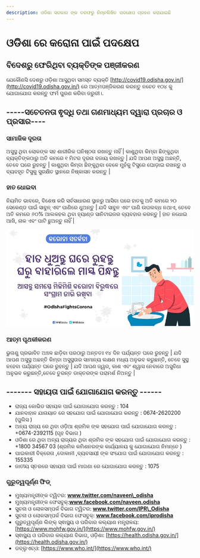 ```yaml
---
description: ଓଡିଶା ସରକାର ଙ୍କ ତରଫରୁ ନିମ୍ନଲିଖିତ ପଦକ୍ଷେପ ଗ୍ରହଣ କରାଯାଇଛି
---
```


# ଓଡିଶା ରେ କରୋନା ପାଇଁ ପଦକ୍ଷେପ

## ବିଦେଶରୁ ଫେରିଥିବା ବ୍ୟକ୍ତିଙ୍କ ପଞ୍ଜୀକରଣ

ଯେକୌଣସି ଦେଶରୁ ଓଡ଼ିଶା ଆସୁଥିବା ସମସ୍ତ ବ୍ୟକ୍ତି [http://covid19.odisha.gov.in/](http://covid19.odisha.gov.in/) ରେ ଆତ୍ମପଞ୍ଜିକରଣ କରନ୍ତୁ ନଚେତ ୧୦୪ କୁ ଯୋଗାଯୋଗ କରନ୍ତୁ ଫର୍ମ ପୁରଣ କରିବା ଜରୁରୀ।.

## -----ସଚେତନତା ଵୃଦ୍ଧି ତଥା ଗଣମାଧ୍ୟମ ଦ୍ୱାରା ପ୍ରଚାର ଓ ପ୍ରସାର----

### ସାମାଜିକ ଦୂରତା

ଅସୁସ୍ଥ ଥିବା ଲୋକଙ୍କ ସହ ଶାରୀରିକ ଘନିଷ୍ଠତା ରଖନ୍ତୁ ନାହିଁ \| କାଶୁଥିବା କିମ୍ବା ଛିଙ୍କୁଥିବା ବ୍ୟକ୍ତିଙ୍କଠାରୁ ଅତି କମରେ ୧ ମିଟର ଦୂରତା ବଜାୟ ରଖନ୍ତୁ \| ଯଦି ଆପଣ ଅସୁସ୍ଥ ଅଛନ୍ତି, ତେବେ ଘରେ ରୁହନ୍ତୁ \| କାଶୁଥିବା କିମ୍ବା ଛିଙ୍କୁଥିବା ବେଳେ ମୁହଁକୁ ଟିସୁରେ ଘୋଡ଼ାଇ ରଖନ୍ତୁ ଓ ବ୍ୟବହୃତ ଟିସୁକୁ ସୁରକ୍ଷିତ ସ୍ଥାନରେ ନିଷ୍କାସନ କରନ୍ତୁ \|

### ହାତ ଧୋଇବା

ନିୟମିତ ଭାବରେ, ବିଶେଷ କରି ସର୍ବସାଧାରଣ ସ୍ଥାନରୁ ଆସିବା ପରେ ହାତକୁ ଅତି କମରେ ୨୦ ସେକେଣ୍ଡ ପାଇଁ ସାବୁନ୍ ଏବଂ ପାଣିରେ ଧୁଅନ୍ତୁ \| ଯଦି ସାବୁନ ଏବଂ ପାଣି ଉପଲବ୍ଧ ନଥାଏ, ତେବେ ଅତି କମରେ ୬୦% ଆଲକହଲ ଥିବା ହ୍ୟାଣ୍ଡ ସାନିଟାଇଜର ବ୍ୟବହାର କରନ୍ତୁ \| ହାତ ନଧୋଇ ଆଖି, ନାକ ଏବଂ ପାଟି ଛୁଅନ୍ତୁ ନାହିଁ \|

![](../.gitbook/assets/screenshot_2020-04-09-14-27-51-902_com.android.chrome.jpg)

### **ଆତ୍ମ ପୃଥକୀକରଣ**

ଭୁତାଣୁ ପ୍ରଭାବିତ ଅଞ୍ଚଳ ଛାଡ଼ିବା ପରଠାରୁ ଅନ୍ତତଃ ୧୪ ଦିନ ପର୍ଯ୍ୟନ୍ତ ଘରେ ରୁହନ୍ତୁ \| ଯଦି ଆପଣ ଅସୁସ୍ଥ ଅଛନ୍ତି କିମ୍ବା ଅସୁସ୍ଥତାର ସାମାନ୍ୟ ଲକ୍ଷଣ ମଧ୍ୟ ଅନୁଭବ କରୁଛନ୍ତି, ତେବେ ସୁସ୍ଥ ନହେବା ପର୍ଯ୍ୟନ୍ତ ଘରେ ରୁହନ୍ତୁ \| ଯଦି ଆପଣ ଜ୍ୱର, କାଶ ଏବଂ ଶ୍ୱାସ ନେବାରେ ଅସୁବିଧା ଅନୁଭବ କରୁଛନ୍ତି,ତେବେ ତୁରନ୍ତ ଡାକ୍ତରଙ୍କ ପରାମର୍ଶ ନିଅନ୍ତୁ \|

## ------- ସହାୟତା ପାଇଁ ଯୋଗାଯୋଗ କରନ୍ତୁ ------

* ରାଜ୍ୟ କୋଭିଡ ସହାୟକ ପାଇଁ ଯୋଗାଯୋଗ କରନ୍ତୁ : 104
* ଯାନବାହାନ ଯାତାୟାତ ରେ ସହଯୋଗ ପାଇଁ ଯୋଗାଯୋଗ କରନ୍ତୁ : 0674-2620200 \(ପୁଲିସ \)
* ଅନ୍ୟ ରାଜ୍ୟ ରେ ଥିବା ଓଡ଼ିଆ ଶ୍ରମିକ ଙ୍କ ସହଯୋଗ ପାଇଁ ଯୋଗାଯୋଗ କରନ୍ତୁ : +0674-2392115 \(ଗୃହ ବିଭାଗ \)
* ଓଡିଶା ରେ ଥିବା ଅନ୍ୟ ରାଜ୍ୟର ଥିବା ଶ୍ରମିକ ଙ୍କ ସହଯୋଗ ପାଇଁ ଯୋଗାଯୋଗ କରନ୍ତୁ : +1800 34567 03 \(ଶ୍ରମିକ କମିଶନରଙ୍କ କାର୍ଯ୍ୟାଳୟ କୁ ଯୋଗାଯୋଗ ନିମନ୍ତେ \)
* ପାଇକାରୀ ବିକ୍ରେତା ,ଦୋକାନୀ ,ବ୍ୟବସାୟୀ ଙ୍କ ସଂଯୋଗ ପାଇଁ ଯୋଗାଯୋଗ କରନ୍ତୁ : 155335
* ଜାତୀୟ ସ୍ତରରେ ସହାୟତା ପାଇଁ ମାଗଣା ରେ ଯୋଗାଯୋଗ କରନ୍ତୁ : 1075

### ଗୁରୁତ୍ୱପୂର୍ଣ୍ଣ ଫିଡ୍

* ମୁଖ୍ୟମନ୍ତ୍ରୀଙ୍କ ଟ୍ୱିଟର: **www.twitter.com/naveen\_odisha**
*  ମୁଖ୍ୟମନ୍ତ୍ରୀଙ୍କ ଫେସବୁକ୍:**www.facebook.com/naveen.odisha** 
* ସୁଚନା ଓ ଲୋକସମ୍ପର୍କ ବିଭାଗ ଟ୍ୱିଟର: **www.twitter.com/IPR\_Odisha** 
* ସୁଚନା ଓ ଲୋକସମ୍ପର୍କ ବିଭାଗ ଫେସବୁକ୍: **www.facebook.com/iprodisha** 
* ଗୁରୁତ୍ୱପୂର୍ଣ୍ଣ ଲିଙ୍କ୍ ସ୍ଵାସ୍ଥ୍ୟ ଓ ପରିବାର କଲ୍ୟାଣ ମନ୍ତ୍ରାଳୟ: [https://www.mohfw.gov.in/](https://www.mohfw.gov.in/) 
* ସ୍ଵାସ୍ଥ୍ୟ ଓ ପରିବାର କଲ୍ୟାଣ ବିଭାଗ, ଓଡ଼ିଶା: [https://health.odisha.gov.in/](https://health.odisha.gov.in/) 
* ଡବ୍ଲୁଏଚ୍ଓ: [https://www.who.int/](https://www.who.int/)

